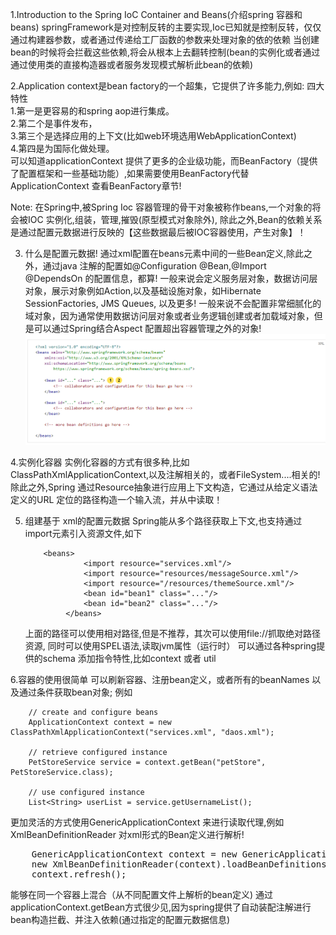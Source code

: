 1.Introduction to the Spring IoC Container and Beans(介绍spring 容器和beans)
springFramework是对控制反转的主要实现,Ioc已知就是控制反转，仅仅通过构建器参数，或者通过传递给工厂函数的参数来处理对象的依的依赖
当创建bean的时候将会拦截这些依赖,将会从根本上去翻转控制(bean的实例化或者通过通过使用类的直接构造器或者服务发现模式解析此bean的依赖)

2.Application context是bean factory的一个超集，它提供了许多能力,例如:
四大特性<br/>
    1.第一是更容易的和spring aop进行集成。<br/>
    2.第二个是事件发布，<br/>
    3.第三个是选择应用的上下文(比如web环境选用WebApplicationContext)<br/>
    4.第四是为国际化做处理。<br/>
    可以知道applicationContext 提供了更多的企业级功能，而BeanFactory（提供了配置框架和一些基础功能）,如果需要使用BeanFactory代替ApplicationContext
    查看BeanFactory章节!

Note:  在Spring中,被Spring Ioc 容器管理的骨干对象被称作beans,一个对象的将会被IOC 实例化,组装，管理,摧毁(原型模式对象除外),
除此之外,Bean的依赖关系是通过配置元数据进行反映的【这些数据最后被IOC容器使用，产生对象】！


3. 什么是配置元数据!
    通过xml配置在beans元素中间的一些Bean定义,除此之外，通过java 注解的配置如@Configuration  @Bean,@Import @DependsOn 的配置信息，都算!
    一般来说会定义服务层对象，数据访问层对象，展示对象例如Action,以及基础设施对象，如Hibernate SessionFactories, JMS Queues, 以及更多!
    一般来说不会配置非常细腻化的域对象，因为通常使用数据访问层对象或者业务逻辑创建或者加载域对象，但是可以通过Spring结合Aspect 配置超出容器管理之外的对象!
   ![img.png](./images/img.png)
 
4.实例化容器
    实例化容器的方式有很多种,比如ClassPathXmlApplicationContext,以及注解相关的，或者FileSystem....相关的!
    除此之外,Spring 通过Resource抽象进行应用上下文构造，它通过从给定义语法定义的URL 定位的路径构造一个输入流，并从中读取！


5. 组建基于 xml的配置元数据
    Spring能从多个路径获取上下文,也支持通过import元素引入资源文件,如下
   ```
       <beans>
                <import resource="services.xml"/>
                <import resource="resources/messageSource.xml"/>
                <import resource="/resources/themeSource.xml"/>
                <bean id="bean1" class="..."/>
                <bean id="bean2" class="..."/>
            </beans>
   ```
    上面的路径可以使用相对路径,但是不推荐，其次可以使用file://抓取绝对路径资源, 同时可以使用SPEL语法,读取jvm属性（运行时）
可以通过各种spring提供的schema 添加指令特性,比如context  或者 util 

6.容器的使用很简单  可以刷新容器、注册bean定义，或者所有的beanNames  以及通过条件获取bean对象;
    例如
```
    // create and configure beans
    ApplicationContext context = new ClassPathXmlApplicationContext("services.xml", "daos.xml");

    // retrieve configured instance
    PetStoreService service = context.getBean("petStore", PetStoreService.class);
    
    // use configured instance
    List<String> userList = service.getUsernameList();
```
更加灵活的方式使用GenericApplicationContext 来进行读取代理,例如XmlBeanDefinitionReader 对xml形式的Bean定义进行解析!
<pre>
    GenericApplicationContext context = new GenericApplicationContext();
    new XmlBeanDefinitionReader(context).loadBeanDefinitions("services.xml", "daos.xml");
    context.refresh();
</pre>
能够在同一个容器上混合（从不同配置文件上解析的bean定义)
通过applicationContext.getBean方式很少见,因为spring提供了自动装配注解进行bean构造拦截、并注入依赖(通过指定的配置元数据信息)
